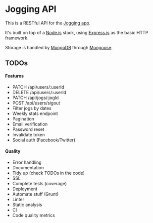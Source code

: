 # Jogging API

This is a RESTful API for the [Jogging app](https://github.com/irodrigo17/jogging-demo-app).

It's built on top of a [Node.js](http://nodejs.org/) stack, using [Express.js](http://expressjs.com/) as the basic HTTP framework.

Storage is handled by [MongoDB](http://www.mongodb.org/) through [Mongoose](http://mongoosejs.com/).

## TODOs

#### Features

- PATCH /api/users/:userId
- DELETE /api/users/:userId
- PATCH /api/jogs/:jogId
- POST /api/users/sigout
- Filter jogs by dates
- Weekly stats endpoint
- Pagination
- Email verification
- Password reset
- Invalidate token
- Social auth (Facebook/Twitter)

#### Quality

- Error handling
- Documentation
- Tidy up (check TODOs in the code)
- SSL
- Complete tests (coverage)
- Deployment
- Automate stuff (Grunt)
- Linter
- Static analysis
- CI
- Code quality metrics
